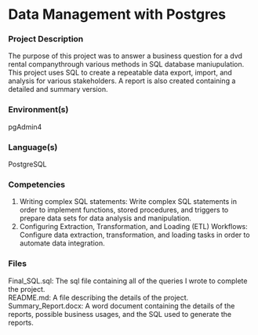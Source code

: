 # Data Management with Postgres

### Project Description
The purpose of this project was to answer a business question for a dvd rental companythrough various methods in SQL database maniupulation. This project uses SQL to create a repeatable data export, import, and analysis for various stakeholders. A report is also created containing a detailed and summary version. 

### Environment(s)

pgAdmin4  

### Language(s)

PostgreSQL  

### Competencies

1. Writing complex SQL statements: Write complex SQL statements in order to implement functions, stored procedures, and triggers to prepare data sets for data analysis and manipulation.
2. Configuring Extraction, Transformation, and Loading (ETL) Workflows: Configure data extraction, transformation, and loading tasks in order to automate data integration.

### Files

Final_SQL.sql: The sql file containing all of the queries I wrote to complete the project.  
README.md: A file describing the details of the project.   
Summary_Report.docx: A word document containing the details of the reports, possible business usages, and the SQL used to generate the reports. 


